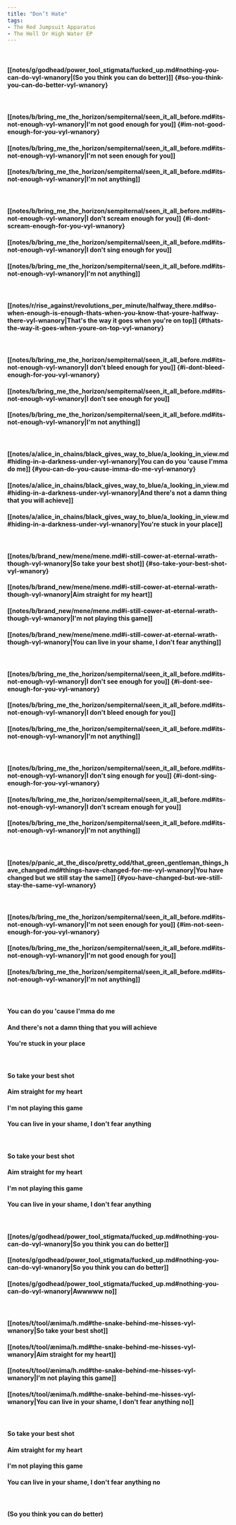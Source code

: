 ```yaml
---
title: "Don’t Hate"
tags:
- The Red Jumpsuit Apparatus
- The Hell Or High Water EP
---
```

&nbsp;
#### [[notes/g/godhead/power_tool_stigmata/fucked_up.md#nothing-you-can-do-vyl-wnanory|(So you think you can do better)]] {#so-you-think-you-can-do-better-vyl-wnanory}
&nbsp;
#### [[notes/b/bring_me_the_horizon/sempiternal/seen_it_all_before.md#its-not-enough-vyl-wnanory|I'm not good enough for you]] {#im-not-good-enough-for-you-vyl-wnanory}
#### [[notes/b/bring_me_the_horizon/sempiternal/seen_it_all_before.md#its-not-enough-vyl-wnanory|I'm not seen enough for you]]
#### [[notes/b/bring_me_the_horizon/sempiternal/seen_it_all_before.md#its-not-enough-vyl-wnanory|I'm not anything]]
&nbsp;
#### [[notes/b/bring_me_the_horizon/sempiternal/seen_it_all_before.md#its-not-enough-vyl-wnanory|I don't scream enough for you]] {#i-dont-scream-enough-for-you-vyl-wnanory}
#### [[notes/b/bring_me_the_horizon/sempiternal/seen_it_all_before.md#its-not-enough-vyl-wnanory|I don't sing enough for you]]
#### [[notes/b/bring_me_the_horizon/sempiternal/seen_it_all_before.md#its-not-enough-vyl-wnanory|I'm not anything]]
&nbsp;
#### [[notes/r/rise_against/revolutions_per_minute/halfway_there.md#so-when-enough-is-enough-thats-when-you-know-that-youre-halfway-there-vyl-wnanory|That's the way it goes when you're on top]] {#thats-the-way-it-goes-when-youre-on-top-vyl-wnanory}
&nbsp;
#### [[notes/b/bring_me_the_horizon/sempiternal/seen_it_all_before.md#its-not-enough-vyl-wnanory|I don't bleed enough for you]] {#i-dont-bleed-enough-for-you-vyl-wnanory}
#### [[notes/b/bring_me_the_horizon/sempiternal/seen_it_all_before.md#its-not-enough-vyl-wnanory|I don't see enough for you]]
#### [[notes/b/bring_me_the_horizon/sempiternal/seen_it_all_before.md#its-not-enough-vyl-wnanory|I'm not anything]]
&nbsp;
#### [[notes/a/alice_in_chains/black_gives_way_to_blue/a_looking_in_view.md#hiding-in-a-darkness-under-vyl-wnanory|You can do you 'cause I'mma do me]] {#you-can-do-you-cause-imma-do-me-vyl-wnanory}
#### [[notes/a/alice_in_chains/black_gives_way_to_blue/a_looking_in_view.md#hiding-in-a-darkness-under-vyl-wnanory|And there's not a damn thing that you will achieve]]
#### [[notes/a/alice_in_chains/black_gives_way_to_blue/a_looking_in_view.md#hiding-in-a-darkness-under-vyl-wnanory|You're stuck in your place]]
&nbsp;
#### [[notes/b/brand_new/mene/mene.md#i-still-cower-at-eternal-wrath-though-vyl-wnanory|So take your best shot]] {#so-take-your-best-shot-vyl-wnanory}
#### [[notes/b/brand_new/mene/mene.md#i-still-cower-at-eternal-wrath-though-vyl-wnanory|Aim straight for my heart]]
#### [[notes/b/brand_new/mene/mene.md#i-still-cower-at-eternal-wrath-though-vyl-wnanory|I'm not playing this game]]
#### [[notes/b/brand_new/mene/mene.md#i-still-cower-at-eternal-wrath-though-vyl-wnanory|You can live in your shame, I don't fear anything]]
&nbsp;
#### [[notes/b/bring_me_the_horizon/sempiternal/seen_it_all_before.md#its-not-enough-vyl-wnanory|I don't see enough for you]] {#i-dont-see-enough-for-you-vyl-wnanory}
#### [[notes/b/bring_me_the_horizon/sempiternal/seen_it_all_before.md#its-not-enough-vyl-wnanory|I don't bleed enough for you]]
#### [[notes/b/bring_me_the_horizon/sempiternal/seen_it_all_before.md#its-not-enough-vyl-wnanory|I'm not anything]]
&nbsp;
#### [[notes/b/bring_me_the_horizon/sempiternal/seen_it_all_before.md#its-not-enough-vyl-wnanory|I don't sing enough for you]] {#i-dont-sing-enough-for-you-vyl-wnanory}
#### [[notes/b/bring_me_the_horizon/sempiternal/seen_it_all_before.md#its-not-enough-vyl-wnanory|I don't scream enough for you]]
#### [[notes/b/bring_me_the_horizon/sempiternal/seen_it_all_before.md#its-not-enough-vyl-wnanory|I'm not anything]]
&nbsp;
#### [[notes/p/panic_at_the_disco/pretty_odd/that_green_gentleman_things_have_changed.md#things-have-changed-for-me-vyl-wnanory|You have changed but we still stay the same]] {#you-have-changed-but-we-still-stay-the-same-vyl-wnanory}
&nbsp;
#### [[notes/b/bring_me_the_horizon/sempiternal/seen_it_all_before.md#its-not-enough-vyl-wnanory|I'm not seen enough for you]] {#im-not-seen-enough-for-you-vyl-wnanory}
#### [[notes/b/bring_me_the_horizon/sempiternal/seen_it_all_before.md#its-not-enough-vyl-wnanory|I'm not good enough for you]]
#### [[notes/b/bring_me_the_horizon/sempiternal/seen_it_all_before.md#its-not-enough-vyl-wnanory|I'm not anything]]
&nbsp;
#### You can do you 'cause I'mma do me
#### And there's not a damn thing that you will achieve
#### You're stuck in your place
&nbsp;
#### So take your best shot
#### Aim straight for my heart
#### I'm not playing this game
#### You can live in your shame, I don't fear anything
&nbsp;
#### So take your best shot
#### Aim straight for my heart
#### I'm not playing this game
#### You can live in your shame, I don't fear anything
&nbsp;
#### [[notes/g/godhead/power_tool_stigmata/fucked_up.md#nothing-you-can-do-vyl-wnanory|So you think you can do better]]
#### [[notes/g/godhead/power_tool_stigmata/fucked_up.md#nothing-you-can-do-vyl-wnanory|So you think you can do better]]
#### [[notes/g/godhead/power_tool_stigmata/fucked_up.md#nothing-you-can-do-vyl-wnanory|Awwwww no]]
&nbsp;
#### [[notes/t/tool/ænima/h.md#the-snake-behind-me-hisses-vyl-wnanory|So take your best shot]]
#### [[notes/t/tool/ænima/h.md#the-snake-behind-me-hisses-vyl-wnanory|Aim straight for my heart]]
#### [[notes/t/tool/ænima/h.md#the-snake-behind-me-hisses-vyl-wnanory|I'm not playing this game]]
#### [[notes/t/tool/ænima/h.md#the-snake-behind-me-hisses-vyl-wnanory|You can live in your shame, I don't fear anything no]]
&nbsp;
#### So take your best shot
#### Aim straight for my heart
#### I'm not playing this game
#### You can live in your shame, I don't fear anything no
&nbsp;
#### (So you think you can do better)
